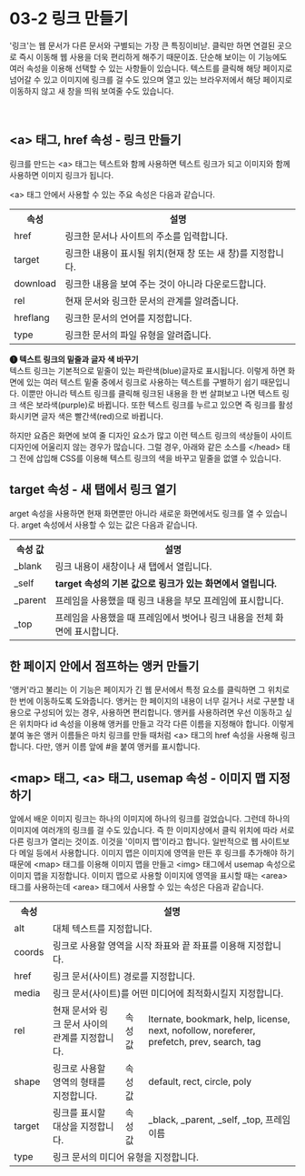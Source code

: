 <h1>03-2 링크 만들기</h1>

  <p>
    '링크'는 웹 문서가 다른 문서와 구별되는 가장 큰 특징이비낟. 클릭만 하면 연결된 곳으로 즉시 이동해 웹 사용을 더욱 편리하게 해주기 때문이죠. 단순해 보이는 이 기능에도 여러 속성을 이용해 선택할 수 있는 사항들이 있습니다. 텍스트를 클릭해 해당 페이지로 넘어갈 수 있고 이미지에 링크를 걸 수도 있으며 열고 있는 브라우저에서 해당 페이지로 이동하지 않고 새 창을 띄워 보여줄 수도 있습니다.
  </p><br>

<h2>&lt;a&gt; 태그, href 속성 - 링크 만들기</h2>
  <p>
  링크를 만드는 &lt;a&gt; 태그는 텍스트와 함께 사용하면 텍스트 링크가 되고 이미지와 함께 사용하면 이미지 링크가 됩니다.
  </p>
  <p>&lt;a&gt; 태그 안에서 사용할 수 있는 주요 속성은 다음과 같습니다.<br>
  <table>
  <tr>
  <th>속성</th>
  <th>설명</th>
  </tr>
  <tr>
  <td>href</td>
  <td>링크한 문서나 사이트의 주소를 입력합니다.</td>
  </tr>
  <tr>
  <td>target</td>
  <td>링크한 내용이 표시될 위치(현재 창 또는 새 창)를 지정합니다.</td>
  </tr>
  <tr>
  <td>download</td>
  <td>링크한 내용을 보여 주는 것이 아니라 다운로드합니다.</td>
  </tr>
  <tr>
  <td>rel</td>
  <td>현재 문서와 링크한 문서의 관계를 알려줍니다.</td>
  </tr>
  <tr>
  <td>hreflang</td>
  <td>링크한 문서의 언어를 지정합니다.</td>
  </tr>
  <tr>
  <td>type</td>
  <td>링크한 문서의 파일 유형을 알려줍니다.</td>
  </tr>
  </table>
  </p>
  <p>
  <b>➊ 텍스트 링크의 밑줄과 글자 색 바꾸기</b><br>
텍스트 링크는 기본적으로 밑줄이 있는 파란색(blue)글자로 표시됩니다. 이렇게 하면 화면에 있는 여러 텍스트 밑줄 중에서 링크로 사용하는 텍스트를 구별하기 쉽기 때문입니다. 이뿐만 아니라 텍스트 링크를 클릭해 링크된 내용을 한 번 살펴보고 나면 텍스트 링크 색은 보라색(purple)로 바뀝니다. 또한 텍스트 링크를 누르고 있으면 즉 링크를 활성화시키면 글자 색은 빨간색(red)으로 바뀝니다.
</p>
<p>
하지만 요즘은 화면에 보여 줄 디자인 요소가 많고 이런 텍스트 링크의 색상들이 사이트 디자인에 어울리지 않는 경우가 많습니다. 그럴 경우, 아래와 같은 소스를 &lt;/head&gt; 태그 전에 삽입해 CSS를 이용해 텍스트 링크의 색을 바꾸고 밑줄을 없앨 수 있습니다.
  </p>

<h2>target 속성 - 새 탭에서 링크 열기</h2>
  <p>
  arget 속성을 사용하면 현재 화면뿐만 아니라 새로운 화면에서도 링크를 열 수 있습니다. arget 속성에서 사용할 수 있는 값은 다음과 같습니다.<br>
  <table>
  <tr>
  <th>속성 값</th>
  <th>설명</th>
  </tr>
  <tr>
  <td>_blank</td>
  <td>링크 내용이 새창이나 새 탭에서 열립니다.</td>
  </tr>
  <tr>
  <td>_self</td>
  <td><b>target 속성의 기본 값으로 링크가 있는 화면에서 열립니다.</b></td>
  </tr>
  <tr>
  <td>_parent</td>
  <td>프레임을 사용했을 때 링크 내용을 부모 프레임에 표시합니다.</td>
  </tr>
  <tr>
  <td>_top</td>
  <td>프레임을 사용했을 때 프레임에서 벗어나 링크 내용을 전체 화면에 표시합니다.</td>
  </tr>
  </table>
  </p>

<h2>한 페이지 안에서 점프하는 앵커 만들기</h2>
  <p>
  '앵커'라고 불리는 이 기능은 페이지가 긴 웹 문서에서 특정 요소를 클릭하면 그 위치로 한 번에 이동하도록 도와줍니다. 앵커는 한 페이지의 내용이 너무 길거나 서로 구분할 내용으로 구성되어 있는 경우, 사용하면 편리합니다. 앵커를 사용하려면 우선 이동하고 싶은 위치마다 id 속성을 이용해 앵커를 만들고 각각 다른 이름을 지정해야 합니다. 이렇게 붙여 놓은 앵커 이름들은 마치 링크를 만들 때처럼 &lt;a&gt; 태그의 href 속성을 사용해 링크합니다. 다만, 앵커 이름 앞에 #을 붙여 앵커를 표시합니다.
  </p>

<h2>&lt;map&gt; 태그, &lt;a&gt; 태그, usemap 속성 - 이미지 맵 지정하기</h2>
  <p>
앞에서 배운 이미지 링크는 하나의 이미지에 하나의 링크를 걸었습니다. 그런데 하나의 이미지에 여러개의 링크를 걸 수도 있습니다. 즉 한 이미지상에서 클릭 위치에 따라 서로 다른 링크가 열리는 것이죠. 이것을 '이미지 맵'이라고 합니다. 일반적으로 웹 사이트보다 메일 등에서 사용합니다. 이미지 맵은 이미지에 영역을 만든 후 링크를 추가해야 하기 때문에 &lt;map&gt; 태그를 이용해 이미지 맵을 만들고 &lt;img&gt; 태그에서 usemap 속성으로 이미지 맵을 지정합니다. 이미지 맵으로 사용할 이미지에 영역을 표시할 때는 &lt;area&gt; 태그를 사용하는데 &lt;area&gt; 태그에서 사용할 수 있는 속성은 다음과 같습니다.<br>
  <table>
  <tr>
  <th>속성</th>
  <th colspan="3">설명</th>
  </tr>
  <tr>
  <td>alt</td>
  <td colspan="3">대체 텍스트를 지정합니다.</td>
  </tr>
  <tr>
  <td>coords</td>
  <td colspan="3">링크로 사용할 영역을 시작 좌표와 끝 좌표를 이용해 지정합니다.</td>
  </tr>
  <tr>
  <td>href</td>
  <td colspan="3">링크 문서(사이트) 경로를 지정합니다.</td>
  </tr>
  <tr>
  <td>media</td>
  <td colspan="3">링크 문서(사이트)를 어떤 미디어에 최적화시킬지 지정합니다.</td>
  </tr>
  <tr>
  <td>rel</td>
  <td>현재 문서와 링크 문서 사이의 관계를 지정합니다.</td>
  <td>속성 값</td>
  <td>lternate, bookmark, help, license, next, nofollow, noreferer, prefetch, prev, search, tag</td>
  </tr>
  <tr>
  <td>shape</td>
  <td>링크로 사용할 영역의 형태를 지정합니다.</td>
  <td>속성 값</td>
  <td>default, rect, circle, poly</td>
  </tr>
  <tr>
  <td>target</td>
  <td>링크를 표시할 대상을 지정합니다.</td>
  <td>속성 값</td>
  <td>_black, _parent, _self, _top, 프레임 이름</td>
  </tr>
  <tr>
  <td>type</td>
  <td colspan="3">링크 문서의 미디어 유형을 지정합니다.</td>
  </tr>
  </table>
  </p>
